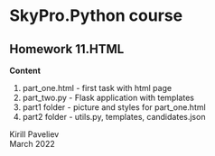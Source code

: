 # SkyPro.Python course
## Homework 11.HTML

**Content**
1. part_one.html - first task with html page
2. part_two.py - Flask application with templates
3. part1 folder - picture and styles for part_one.html
4. part2 folder - utils.py, templates, candidates.json

Kirill Paveliev\
March 2022